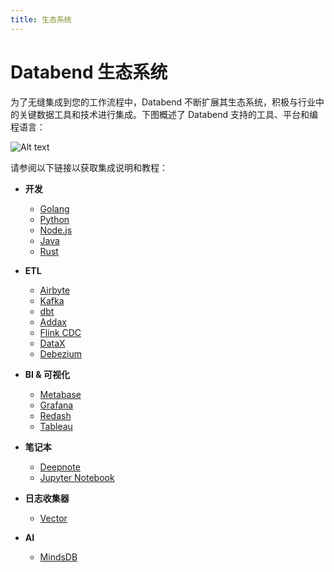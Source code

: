 ```yaml
---
title: 生态系统
---
```


# Databend 生态系统

为了无缝集成到您的工作流程中，Databend 不断扩展其生态系统，积极与行业中的关键数据工具和技术进行集成。下图概述了 Databend 支持的工具、平台和编程语言：

![Alt text](@site/static/img/documents/overview/ecosystem.png)

请参阅以下链接以获取集成说明和教程：

- **开发**
    - [Golang](/developer/drivers/golang)
    - [Python](/developer/drivers/python)
    - [Node.js](/developer/drivers/nodejs)
    - [Java](/developer/drivers/jdbc)
    - [Rust](/developer/drivers/rust)

- **ETL**
    - [Airbyte](../40-load-data/02-load-db/airbyte.md)
    - [Kafka](../40-load-data/02-load-db/kafka.md)
    - [dbt](../40-load-data/02-load-db/dbt.md)
    - [Addax](../40-load-data/02-load-db/addax.md)
    - [Flink CDC](../40-load-data/02-load-db/flink-cdc.md)
    - [DataX](../40-load-data/02-load-db/datax.md)
    - [Debezium](../40-load-data/02-load-db/debezium.md)

- **BI & 可视化**
    - [Metabase](../31-visualize/metabase.md)
    - [Grafana](../31-visualize/grafana.md)
    - [Redash](../31-visualize/redash.md)
    - [Tableau](../31-visualize/tableau.md)

- **笔记本**
    - [Deepnote](../31-visualize/deepnote.md)
    - [Jupyter Notebook](../31-visualize/jupyter.md)

- **日志收集器**
    - [Vector](../40-load-data/02-load-db/vector.md)

- **AI**
    - [MindsDB](../31-visualize/mindsdb.md)